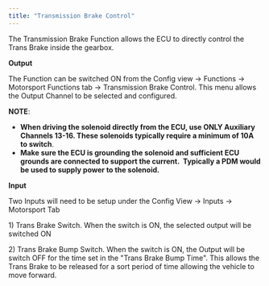 ```yaml
---
title: "Transmission Brake Control"
---
```


The Transmission Brake Function allows the ECU to directly control the Trans Brake inside the gearbox.&nbsp;


**Output**


The Function can be switched ON from the Config view -\> Functions -\> Motorsport Functions tab -\> Transmission Brake Control. This menu allows the Output Channel to be selected and configured.


**NOTE**:&nbsp;

* **When driving the solenoid directly from the ECU, use ONLY Auxiliary Channels 13-16. These solenoids typically require a minimum of 10A to switch**.&nbsp;
* **Make sure the ECU is grounding the solenoid and sufficient ECU grounds are connected to support the current.&nbsp; Typically a PDM would be used to supply power to the solenoid.**


**Input**


Two Inputs will need to be setup under the Config View -\> Inputs -\> Motorsport Tab


&#49;) Trans Brake Switch. When the switch is ON, the selected output will be switched ON

&#50;) Trans Brake Bump Switch. When the switch is ON, the Output will be switch OFF for the time set in the "Trans Brake Bump Time". This allows the Trans Brake to be released for a sort period of time allowing the vehicle to move forward.